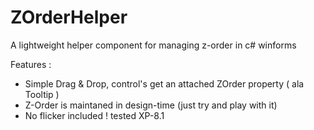 # ZOrderHelper
A lightweight helper component for managing z-order in c# winforms

Features :

* Simple Drag & Drop, control's get an attached ZOrder property ( ala Tooltip )
* Z-Order is maintaned in design-time (just try and play with it)
* No flicker included ! tested XP-8.1
